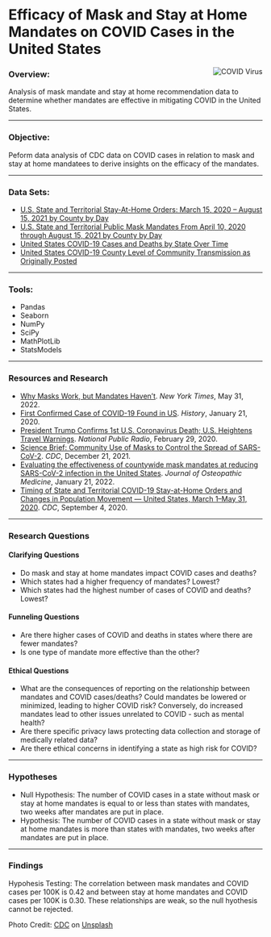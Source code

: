 # Efficacy of Mask and Stay at Home Mandates on COVID Cases in the United States
<img align="right" src="https://user-images.githubusercontent.com/98825216/171600918-5d6c2ae7-fecc-4994-ad9e-f21e1b3e7057.jpg" alt="COVID Virus">

### Overview:
Analysis of mask mandate and stay at home recommendation data to determine whether mandates are effective in mitigating COVID in the United States.
___

### Objective:
Peform data analysis of CDC data on COVID cases in relation to mask and stay at home mandatees to derive insights on the efficacy of the mandates.
____
### Data Sets:
* [U.S. State and Territorial Stay-At-Home Orders: March 15, 2020 – August 15, 2021 by County by Day](https://data.cdc.gov/Policy-Surveillance/U-S-State-and-Territorial-Stay-At-Home-Orders-Marc/y2iy-8irm)
* [U.S. State and Territorial Public Mask Mandates From April 10, 2020 through August 15, 2021 by County by Day](https://data.cdc.gov/Policy-Surveillance/U-S-State-and-Territorial-Public-Mask-Mandates-Fro/62d6-pm5i)
* [United States COVID-19 Cases and Deaths by State Over Time](https://data.cdc.gov/Case-Surveillance/United-States-COVID-19-Cases-and-Deaths-by-State-o/9mfq-cb36)
* [United States COVID-19 County Level of Community Transmission as Originally Posted](https://data.cdc.gov/Public-Health-Surveillance/United-States-COVID-19-County-Level-of-Community-T/8396-v7yb)

____
### Tools:
* Pandas
* Seaborn 
* NumPy
* SciPy
* MathPlotLib
* StatsModels
________________________________

### Resources and Research
* [Why Masks Work, but Mandates Haven’t](https://www.nytimes.com/2022/05/31/briefing/masks-mandates-us-covid.html). _New York Times_, May 31, 2022. 
* [First Confirmed Case of COVID-19 Found in US](https://www.history.com/this-day-in-history/first-confirmed-case-of-coronavirus-found-in-us-washington-state). _History_, January 21, 2020.
* [President Trump Confirms 1st U.S. Coronavirus Death; U.S. Heightens Travel Warnings](https://www.npr.org/2020/02/29/810722517/seattle-area-patient-with-coronavirus-dies?t=1654713407066&t=1656259469043). _National Public Radio_, February 29, 2020.
* [Science Brief: Community Use of Masks to Control the Spread of SARS-CoV-2](https://www.cdc.gov/coronavirus/2019-ncov/science/science-briefs/masking-science-sars-cov2.html). _CDC_, December 21, 2021.
* [Evaluating the effectiveness of countywide mask mandates at reducing SARS-CoV-2 infection in the United States](https://www.degruyter.com/document/doi/10.1515/jom-2021-0214/html?lang=en). _Journal of Osteopathic Medicine_, January 21, 2022.
* [Timing of State and Territorial COVID-19 Stay-at-Home Orders and Changes in Population Movement — United States, March 1–May 31, 2020](https://www.cdc.gov/mmwr/volumes/69/wr/mm6935a2.htm). _CDC_, September 4, 2020.
_____________________
### Research Questions

#### Clarifying Questions
* Do mask and stay at home mandates impact COVID cases and deaths?
* Which states had a higher frequency of mandates? Lowest?
* Which states had the highest number of cases of COVID and deaths? Lowest?

#### Funneling Questions
* Are there higher cases of COVID and deaths in states where there are fewer mandates?  
* Is one type of mandate more effective than the other?

#### Ethical Questions
* What are the consequences of reporting on the relationship between mandates and COVID cases/deaths? Could mandates be lowered or minimized, leading to higher COVID risk? Conversely, do increased mandates lead to other issues unrelated to COVID - such as mental health?
* Are there specific privacy laws protecting data collection and storage of medically related data?
* Are there ethical concerns in identifying a state as high risk for COVID? 
______________
### Hypotheses
* Null Hypothesis: The number of COVID cases in a state without mask or stay at home mandates is equal to or less than states with mandates, two weeks after mandates are put in place.
* Hypothesis: The number of COVID cases in a state without mask or stay at home mandates is more than states with mandates, two weeks after mandates are put in place.
_____________
### Findings
Hypohesis Testing: The correlation between mask mandates and COVID cases per 100K is 0.42 and between stay at home mandates and COVID cases per 100K is 0.30. These relationships are weak, so the null hyothesis cannot be rejected.


Photo Credit: <a href="https://unsplash.com/@cdc?utm_source=unsplash&utm_medium=referral&utm_content=creditCopyText">CDC</a> on <a href="https://unsplash.com/photos/k0KRNtqcjfw">Unsplash</a>
